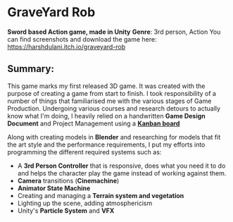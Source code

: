 # GraveYard Rob
**Sword based Action game, made in Unity**
**Genre**: 3rd person, Action
You can find screenshots and download the game here:
https://harshdulani.itch.io/graveyard-rob

**Summary**:
-
This game marks my first released 3D game. It was created with the purpose of creating a game from start to finish.
I took responsibility of a number of things that familiarised me with the various stages of Game Production.
Undergoing various courses and research detours to actually know what I'm doing, I heavily relied on a handwritten **Game Design Document** and Project Management using a [**Kanban board**](https://github.com/harshdulani/GraveYard-Rob/projects/1)

Along with creating models in **Blender** and researching for models that fit the art style and the performance requirements, I put my efforts into programming the different required systems such as:
 - A **3rd Person Controller** that is responsive, does what you need it to do and helps the character play the game instead of working against them.
 - **Camera** transitions (**Cinemachine**)
 - **Animator State Machine**
 - Creating and managing a **Terrain system and vegetation**
 - Lighting up the scene, adding atmosphericism
 - Unity's **Particle System** and **VFX**
